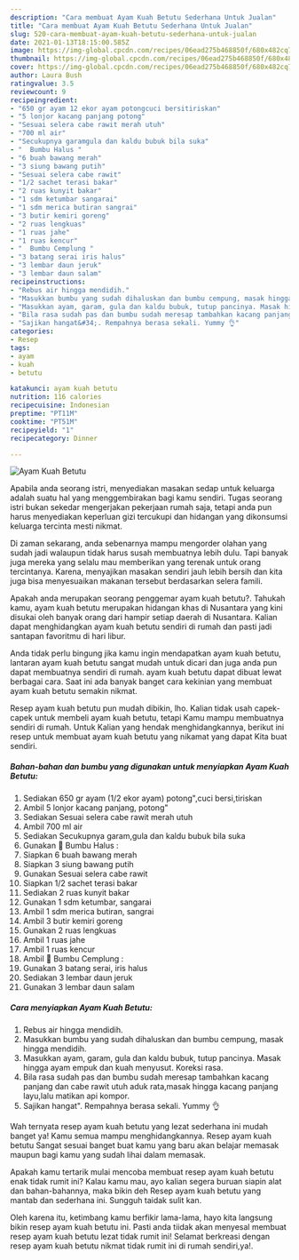 ```yaml
---
description: "Cara membuat Ayam Kuah Betutu Sederhana Untuk Jualan"
title: "Cara membuat Ayam Kuah Betutu Sederhana Untuk Jualan"
slug: 520-cara-membuat-ayam-kuah-betutu-sederhana-untuk-jualan
date: 2021-01-13T18:15:00.585Z
image: https://img-global.cpcdn.com/recipes/06ead275b468850f/680x482cq70/ayam-kuah-betutu-foto-resep-utama.jpg
thumbnail: https://img-global.cpcdn.com/recipes/06ead275b468850f/680x482cq70/ayam-kuah-betutu-foto-resep-utama.jpg
cover: https://img-global.cpcdn.com/recipes/06ead275b468850f/680x482cq70/ayam-kuah-betutu-foto-resep-utama.jpg
author: Laura Bush
ratingvalue: 3.5
reviewcount: 9
recipeingredient:
- "650 gr ayam 12 ekor ayam potongcuci bersitiriskan"
- "5 lonjor kacang panjang potong"
- "Sesuai selera cabe rawit merah utuh"
- "700 ml air"
- "Secukupnya garamgula dan kaldu bubuk bila suka"
- "  Bumbu Halus "
- "6 buah bawang merah"
- "3 siung bawang putih"
- "Sesuai selera cabe rawit"
- "1/2 sachet terasi bakar"
- "2 ruas kunyit bakar"
- "1 sdm ketumbar sangarai"
- "1 sdm merica butiran sangrai"
- "3 butir kemiri goreng"
- "2 ruas lengkuas"
- "1 ruas jahe"
- "1 ruas kencur"
- "  Bumbu Cemplung "
- "3 batang serai iris halus"
- "3 lembar daun jeruk"
- "3 lembar daun salam"
recipeinstructions:
- "Rebus air hingga mendidih."
- "Masukkan bumbu yang sudah dihaluskan dan bumbu cempung, masak hingga mendidih."
- "Masukkan ayam, garam, gula dan kaldu bubuk, tutup pancinya. Masak hingga ayam empuk dan kuah menyusut. Koreksi rasa."
- "Bila rasa sudah pas dan bumbu sudah meresap tambahkan kacang panjang dan cabe rawit utuh aduk rata,masak hingga kacang panjang layu,lalu matikan api kompor."
- "Sajikan hangat&#34;. Rempahnya berasa sekali. Yummy 👌"
categories:
- Resep
tags:
- ayam
- kuah
- betutu

katakunci: ayam kuah betutu 
nutrition: 116 calories
recipecuisine: Indonesian
preptime: "PT11M"
cooktime: "PT51M"
recipeyield: "1"
recipecategory: Dinner

---
```



![Ayam Kuah Betutu](https://img-global.cpcdn.com/recipes/06ead275b468850f/680x482cq70/ayam-kuah-betutu-foto-resep-utama.jpg)

Apabila anda seorang istri, menyediakan masakan sedap untuk keluarga adalah suatu hal yang menggembirakan bagi kamu sendiri. Tugas seorang istri bukan sekedar mengerjakan pekerjaan rumah saja, tetapi anda pun harus menyediakan keperluan gizi tercukupi dan hidangan yang dikonsumsi keluarga tercinta mesti nikmat.

Di zaman  sekarang, anda sebenarnya mampu mengorder olahan yang sudah jadi walaupun tidak harus susah membuatnya lebih dulu. Tapi banyak juga mereka yang selalu mau memberikan yang terenak untuk orang tercintanya. Karena, menyajikan masakan sendiri jauh lebih bersih dan kita juga bisa menyesuaikan makanan tersebut berdasarkan selera famili. 



Apakah anda merupakan seorang penggemar ayam kuah betutu?. Tahukah kamu, ayam kuah betutu merupakan hidangan khas di Nusantara yang kini disukai oleh banyak orang dari hampir setiap daerah di Nusantara. Kalian dapat menghidangkan ayam kuah betutu sendiri di rumah dan pasti jadi santapan favoritmu di hari libur.

Anda tidak perlu bingung jika kamu ingin mendapatkan ayam kuah betutu, lantaran ayam kuah betutu sangat mudah untuk dicari dan juga anda pun dapat membuatnya sendiri di rumah. ayam kuah betutu dapat dibuat lewat berbagai cara. Saat ini ada banyak banget cara kekinian yang membuat ayam kuah betutu semakin nikmat.

Resep ayam kuah betutu pun mudah dibikin, lho. Kalian tidak usah capek-capek untuk membeli ayam kuah betutu, tetapi Kamu mampu membuatnya sendiri di rumah. Untuk Kalian yang hendak menghidangkannya, berikut ini resep untuk membuat ayam kuah betutu yang nikamat yang dapat Kita buat sendiri.

<!--inarticleads1-->

##### Bahan-bahan dan bumbu yang digunakan untuk menyiapkan Ayam Kuah Betutu:

1. Sediakan 650 gr ayam (1/2 ekor ayam) potong&#34;,cuci bersi,tiriskan
1. Ambil 5 lonjor kacang panjang, potong&#34;
1. Sediakan Sesuai selera cabe rawit merah utuh
1. Ambil 700 ml air
1. Sediakan Secukupnya garam,gula dan kaldu bubuk bila suka
1. Gunakan  🧄 Bumbu Halus :
1. Siapkan 6 buah bawang merah
1. Siapkan 3 siung bawang putih
1. Gunakan Sesuai selera cabe rawit
1. Siapkan 1/2 sachet terasi bakar
1. Sediakan 2 ruas kunyit bakar
1. Gunakan 1 sdm ketumbar, sangarai
1. Ambil 1 sdm merica butiran, sangrai
1. Ambil 3 butir kemiri goreng
1. Gunakan 2 ruas lengkuas
1. Ambil 1 ruas jahe
1. Ambil 1 ruas kencur
1. Ambil  🍃 Bumbu Cemplung :
1. Gunakan 3 batang serai, iris halus
1. Sediakan 3 lembar daun jeruk
1. Gunakan 3 lembar daun salam




<!--inarticleads2-->

##### Cara menyiapkan Ayam Kuah Betutu:

1. Rebus air hingga mendidih.
1. Masukkan bumbu yang sudah dihaluskan dan bumbu cempung, masak hingga mendidih.
1. Masukkan ayam, garam, gula dan kaldu bubuk, tutup pancinya. Masak hingga ayam empuk dan kuah menyusut. Koreksi rasa.
1. Bila rasa sudah pas dan bumbu sudah meresap tambahkan kacang panjang dan cabe rawit utuh aduk rata,masak hingga kacang panjang layu,lalu matikan api kompor.
1. Sajikan hangat&#34;. Rempahnya berasa sekali. Yummy 👌




Wah ternyata resep ayam kuah betutu yang lezat sederhana ini mudah banget ya! Kamu semua mampu menghidangkannya. Resep ayam kuah betutu Sangat sesuai banget buat kamu yang baru akan belajar memasak maupun bagi kamu yang sudah lihai dalam memasak.

Apakah kamu tertarik mulai mencoba membuat resep ayam kuah betutu enak tidak rumit ini? Kalau kamu mau, ayo kalian segera buruan siapin alat dan bahan-bahannya, maka bikin deh Resep ayam kuah betutu yang mantab dan sederhana ini. Sungguh taidak sulit kan. 

Oleh karena itu, ketimbang kamu berfikir lama-lama, hayo kita langsung bikin resep ayam kuah betutu ini. Pasti anda tiidak akan menyesal membuat resep ayam kuah betutu lezat tidak rumit ini! Selamat berkreasi dengan resep ayam kuah betutu nikmat tidak rumit ini di rumah sendiri,ya!.

